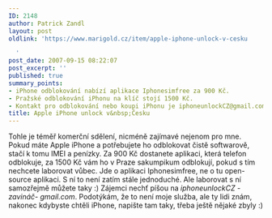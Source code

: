 ```yaml
---
ID: 2148
author: Patrick Zandl
layout: post
oldlink: 'https://www.marigold.cz/item/apple-iphone-unlock-v-cesku

  '
post_date: 2007-09-15 08:22:07
post_excerpt: ''
published: true
summary_points:
- iPhone odblokování nabízí aplikace Iphonesimfree za 900 Kč.
- Pražské odblokování iPhonu na klíč stojí 1500 Kč.
- Kontakt pro odblokování nebo koupi iPhonu je iphoneunlockCZ@gmail.com.
title: Apple iPhone unlock v&nbsp;Česku
---
```


Tohle je téměř komerční sdělení, nicméně zajímavé nejenom pro mne. Pokud máte Apple iPhone a potřebujete ho odblokovat čistě softwarově, stačí k tomu IMEI a penízky. Za 900 Kč dostanete aplikaci, která telefon odblokuje, za 1500 Kč vám ho v Praze sakumpikum odblokují, pokud s tím nechcete laborovat vůbec. Jde o aplikaci Iphonesimfree, ne o tu open-source aplikaci. S ní to není zatím stále jednoduché. Ale laborovat s ní samozřejmě můžete taky :) Zájemci nechť píšou na <i>iphoneunlockCZ -zavináč- gmail.com</i>. Podotýkám, že to není moje služba, ale ty lidi znám, nakonec kdybyste chtěli iPhone, napište tam taky, třeba ještě nějaké zbyly :)